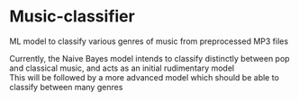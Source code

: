 # Music-classifier

ML model to classify various genres of music from preprocessed MP3 files

Currently, the Naive Bayes model intends to classify distinctly between pop and classical music, and acts as an initial rudimentary model<br />
This will be followed by a more advanced model which should be able to classify between many genres

